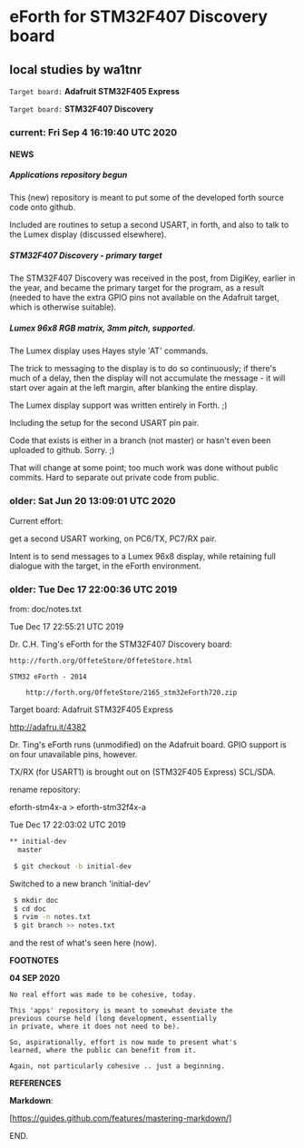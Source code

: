 # eForth for STM32F407 Discovery board

## local studies by wa1tnr
`Target board:` **Adafruit STM32F405 Express**

`Target board:` **STM32F407 Discovery**

### current: Fri Sep  4 16:19:40 UTC 2020

#### NEWS

##### Applications repository begun

This (new) repository is meant to put some of the developed
forth source code onto github.

Included are routines to setup a second USART, in forth,
and also to talk to the Lumex display (discussed elsewhere).

##### STM32F407 Discovery - primary target

The STM32F407 Discovery was received in the post, from
DigiKey, earlier in the year, and became the primary
target for the program, as a result (needed to have
the extra GPIO pins not available on the Adafruit
target, which is otherwise suitable).

##### Lumex 96x8 RGB matrix, 3mm pitch, supported.

The Lumex display uses Hayes style 'AT' commands.

The trick to messaging to the display is to do so
continuously; if there's much of a delay, then the
display will not accumulate the message - it will
start over again at the left margin, after blanking
the entire display.

The Lumex display support was written entirely in Forth. ;)

Including the setup for the second USART pin pair.

Code that exists is either in a branch (not master)
or hasn't even been uploaded to github.  Sorry. ;)

That will change at some point; too much work was
done without public commits.  Hard to separate out
private code from public.

### older: Sat Jun 20 13:09:01 UTC 2020

Current effort:

get a second USART working, on PC6/TX, PC7/RX pair.

Intent is to send messages to a Lumex 96x8 display,
while retaining full dialogue with the target, in
the eForth environment.

### older: Tue Dec 17 22:00:36 UTC 2019

from: doc/notes.txt

Tue Dec 17 22:55:21 UTC 2019

Dr. C.H. Ting's eForth for the STM32F407 Discovery board:

    http://forth.org/OffeteStore/OffeteStore.html

    STM32 eForth - 2014

        http://forth.org/OffeteStore/2165_stm32eForth720.zip


Target board:  Adafruit STM32F405 Express

  http://adafru.it/4382

Dr. Ting's eForth runs (unmodified) on the Adafruit board.
GPIO support is on four unavailable pins, however.

TX/RX (for USART1) is brought out on (STM32F405 Express) SCL/SDA.


rename repository:

  eforth-stm4x-a > eforth-stm32f4x-a


Tue Dec 17 22:03:02 UTC 2019

```bash
** initial-dev
  master
```

```bash
 $ git checkout -b initial-dev
```
Switched to a new branch 'initial-dev'
```bash
 $ mkdir doc
 $ cd doc
 $ rvim -n notes.txt
 $ git branch >> notes.txt
```

 and the rest of what's seen here (now).

**FOOTNOTES**

  **04 SEP 2020**

    No real effort was made to be cohesive, today.

    This 'apps' repository is meant to somewhat deviate the
    previous course held (long development, essentially
    in private, where it does not need to be).

    So, aspirationally, effort is now made to present what's
    learned, where the public can benefit from it.

    Again, not particularly cohesive .. just a beginning.


**REFERENCES**

   **Markdown**:

   [https://guides.github.com/features/mastering-markdown/]

END.
